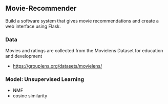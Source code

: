 ## Movie-Recommender
Build a software system that gives movie recommendations and create a web interface using Flask.

### Data
Movies and ratings are collected from the Movielens Dataset for education and development
* https://grouplens.org/datasets/movielens/

### Model: Unsupervised Learning
* NMF
* cosine similarity
